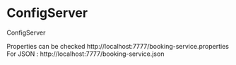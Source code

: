 # ConfigServer
ConfigServer

Properties can be checked http://localhost:7777/booking-service.properties
For JSON : http://localhost:7777/booking-service.json